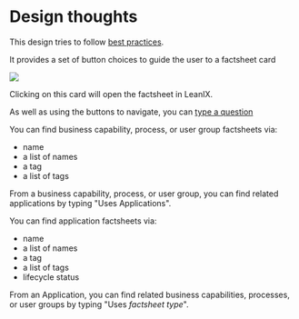# Design thoughts

This design tries to follow [best practices](https://docs.microsoft.com/en-au/azure/bot-service/bot-service-design-principles?view=azure-bot-service-4.0/). 

It provides a set of button choices to guide the user to a factsheet card

![](../images/chatbot-card-user-group.png)

Clicking on this card will open the factsheet in LeanIX. 

As well as using the buttons to navigate, you can [type a question](../help)

You can find business capability, process, or user group factsheets via:

- name
- a list of names
- a tag
- a list of tags

From a business capability, process, or user group, you can find related applications by typing "Uses Applications".


You can find application factsheets via:

- name
- a list of names
- a tag
- a list of tags
- lifecycle status

From an Application, you can find related  business capabilities, processes, or user groups by typing "Uses *factsheet type*".
